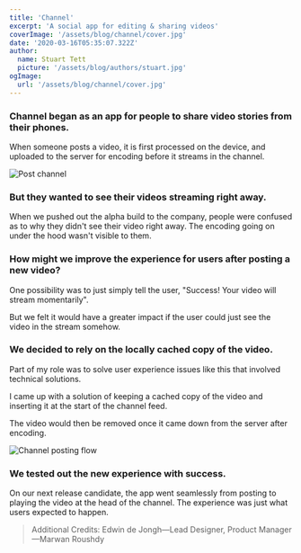 ```yaml
---
title: 'Channel'
excerpt: 'A social app for editing & sharing videos'
coverImage: '/assets/blog/channel/cover.jpg'
date: '2020-03-16T05:35:07.322Z'
author:
  name: Stuart Tett
  picture: '/assets/blog/authors/stuart.jpg'
ogImage:
  url: '/assets/blog/channel/cover.jpg'
---
```


### Channel began as an app for people to share video stories from their phones.

When someone posts a video, it is first processed on the device, and uploaded to the server for encoding before it streams in the channel.

![Post channel](/assets/blog/channel/channel-post.png)

### But they wanted to see their videos streaming right away.

When we pushed out the alpha build to the company, people were confused as to why they didn't see their video right away. The encoding going on under the hood wasn't visible to them.

### How might we improve the experience for users after posting a new video?

One possibility was to just simply tell the user, "Success! Your video will stream momentarily".

But we felt it would have a greater impact if the user could just see the video in the stream somehow.

### We decided to rely on the locally cached copy of the video.

Part of my role was to solve user experience issues like this that involved technical solutions.

I came up with a solution of keeping a cached copy of the video and inserting it at the start of the channel feed.

The video would then be removed once it came down from the server after encoding.

![Channel posting flow](/assets/blog/channel/channel-posting-flow.png)

### We tested out the new experience with success.

On our next release candidate, the app went seamlessly from posting to playing the video at the head of the channel. The experience was just what users expected to happen.

> Additional Credits: Edwin de Jongh—Lead Designer, Product Manager—Marwan Roushdy